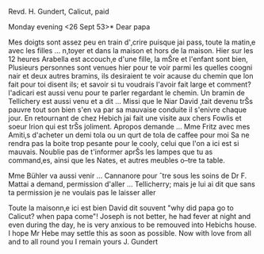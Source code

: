 Revd. H. Gundert, Calicut, paid

 Monday evening <26 Sept 53>*
Dear papa

Mes doigts sont assez peu en train d'‚crire puisque jai pass‚ toute la matin‚e avec les filles … n‚toyer et dans la maison et hors de la maison. 
Hier sur les 12 heures Arabella est accouch‚e d'une fille, la mŠre et l'enfant sont bien, Plusieurs personnes sont venues hier pour te voir parmi les quelles coogni nair et deux autres bramins, ils desiraient te voir acause du chemin que lon fait pour toi disent ils; et savoir si tu voudrais l'avoir fait large et comment? l'adicari est aussi venu pour te parler regardant le chemin. Un bramin de Tellichery est aussi venu et a dit … Missi que le Niar David ‚tait devenu trŠs pauvre tout son bien s'en va par sa mauvaise conduite il s'enivre chaque jour. En retournant de chez Hebich jai fait une visite aux chers Fowlis et soeur Irion qui est trŠs joliment. Apropos demande … Mme Fritz avec mes Amiti‚s d'acheter un demi tola ou un qurt de tola de caffee pour moi Sa ne rendra pas la boite trop pesante pour le cooly, celui que l'on a ici est si mauvais. Noublie pas de t'informer aprŠs les lampes que tu as command‚es, ainsi que les Nates, et autres meubles o–tre ta table.

Mme Bühler va aussi venir … Cannanore pour ˆtre sous les soins de Dr F. 
Mattai a demand‚ permission d'aller … Tellicherry; mais je lui ai dit que sans ta permission je ne voulais pas le laisser aller

Toute la maisonn‚e ici est bien David dit souvent "why did papa go to Calicut? when papa come"! Joseph is not better, he had fever at night and even during the day, he is very anxious to be remouved into Hebichs house. I hope Mr Hebe may settle this as soon as possible.
Now with love from all and to all round you
 I remain
 yours J. Gundert

